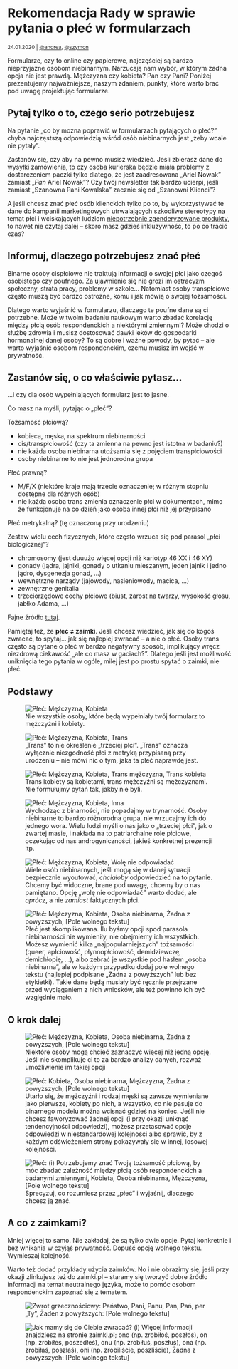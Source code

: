 # Rekomendacja Rady w sprawie pytania o płeć w formularzach

<small>24.01.2020 | [@andrea](/@andrea), [@szymon](/@szymon)</small>

Formularze, czy to online czy papierowe, najczęściej są bardzo nieprzyjazne osobom niebinarnym.
Narzucają nam wybór, w którym żadna opcja nie jest prawdą. Mężczyzna czy kobieta? Pan czy Pani?
Poniżej prezentujemy najważniejsze, naszym zdaniem, punkty, które warto brać pod uwagę projektując formularze.

## Pytaj tylko o to, czego serio potrzebujesz

Na pytanie „co by można poprawić w formularzach pytających o płeć?”
chyba najczęstszą odpowiedzią wśród osób niebinarnych jest „żeby wcale nie pytały”.

Zastanów się, czy aby na pewno musisz wiedzieć.
Jeśli zbierasz dane do wysyłki zamówienia, to czy osoba kurierska będzie miała problemy z dostarczeniem paczki
tylko dlatego, że jest zaadresowana „Ariel Nowak” zamiast „_Pan_ Ariel Nowak”?
Czy twój newsletter tak bardzo ucierpi, jeśli zamiast „Szanowna Pani Kowalska” zacznie się od „Szanowni Klienci”?

A jeśli chcesz znać płeć osób klienckich tylko po to, by wykorzystywać te dane do
kampanii marketingowych utrwalających szkodliwe stereotypy na temat płci
i wciskających ludziom [niepotrzebnie zgenderyzowane produkty](https://www.reddit.com/r/pointlesslygendered),
to nawet nie czytaj dalej – skoro masz gdzieś inkluzywność, to po co tracić czas?

## Informuj, dlaczego potrzebujesz znać płeć

Binarne osoby cispłciowe nie traktują informacji o swojej płci jako czegoś osobistego czy poufnego.
Za ujawnienie się nie grozi im ostracyzm społeczny, strata pracy, problemy w szkole…
Natomiast osoby transpłciowe często muszą być bardzo ostrożne, komu i jak mówią o swojej tożsamości.

Dlatego warto wyjaśnić w formularzu, dlaczego te poufne dane są ci potrzebne.
Może w twoim badaniu naukowym warto zbadać korelację między płcią osób respondenckich a niektórymi zmiennymi?
Może chodzi o służbę zdrowia i musisz dostosować dawki leków do gospodarki hormonalnej danej osoby?
To są dobre i ważne powody, by pytać – ale warto wyjaśnić osobom respondenckim, czemu musisz im wejść w prywatność.

## Zastanów się, o co właściwie pytasz…

…i czy dla osób wypełniających formularz jest to jasne.

Co masz na myśli, pytając o „płeć”?

Tożsamość płciową?

 - kobieca, męska, na spektrum niebinarności
 - cis/transpłciowość (czy ta zmienna na pewno jest istotna w badaniu?)
 - nie każda osoba niebinarna utożsamia się z pojęciem transpłciowości
 - osoby niebinarne to nie jest jednorodna grupa

Płeć prawną?

 - M/F/X (niektóre kraje mają trzecie oznaczenie; w różnym stopniu dostępne dla różnych osób)
 - nie każda osoba trans zmienia oznaczenie płci w dokumentach, mimo że funkcjonuje na co dzień jako osoba innej płci niż jej przypisano

Płeć metrykalną? (tę oznaczoną przy urodzeniu)

Zestaw wielu cech fizycznych, które często wrzuca się pod parasol „płci biologicznej”?

 - chromosomy (jest duuużo więcej opcji niż kariotyp 46 XX i 46 XY)
 - gonady (jądra, jajniki, gonady o utkaniu mieszanym, jeden jajnik i jedno jądro, dysgenezja gonad, …)
 - wewnętrzne narządy (jajowody, nasieniowody, macica, …)
 - zewnętrzne genitalia
 - trzeciorzędowe cechy płciowe (biust, zarost na twarzy, wysokość głosu, jabłko Adama, …)

Fajne źródło [tutaj](http://avant.edu.pl/wp-content/uploads/R_Zieminska_Teoria_feministyczna_a_niebinarne_pojecie_plci.pdf).

Pamiętaj też, że **płeć ≠ zaimki**. Jeśli chcesz wiedzieć, jak się do kogoś zwracać, to spytaj… jak się najlepiej zwracać – a nie o płeć.
Osoby trans często są pytane o płeć w bardzo negatywny sposób, implikujący wręcz niezdrową ciekawość „ale co masz w gaciach?”.
Dlatego jeśli jest możliwość uniknięcia tego pytania w ogóle, milej jest po prostu spytać o zaimki, nie płeć.

## Podstawy

<div class="forms-grid">
    <figure>
        <img src="/img/forms-pl/basics-binary.png" alt="Płeć: Mężczyzna, Kobieta">
        <figcaption>Nie wszystkie osoby, które będą wypełniały twój formularz to mężczyźni i kobiety.</figcaption>
    </figure>
    <figure>
        <img src="/img/forms-pl/basics-trans.png" alt="Płeć: Mężczyzna, Kobieta, Trans">
        <figcaption>
            „Trans” to nie określenie „trzeciej płci”.
            „Trans” oznacza wyłącznie niezgodność płci z metryką przypisaną przy urodzeniu – nie mówi nic o tym, jaka ta płeć naprawdę jest.
        </figcaption>
    </figure>
    <figure>
        <img src="/img/forms-pl/basics-trans2.png" alt="Płeć: Mężczyzna, Kobieta, Trans mężczyzna, Trans kobieta">
        <figcaption>
            Trans kobiety są kobietami, trans mężczyźni są mężczyznami.
            Nie formułujmy pytań tak, jakby nie byli.
        </figcaption>
    </figure>
    <figure>
        <img src="/img/forms-pl/basics-other.png" alt="Płeć: Mężczyzna, Kobieta, Inna">
        <figcaption>
            Wychodząc z binarności, nie popadajmy w trynarność.
            Osoby niebinarne to bardzo różnorodna grupa, nie wrzucajmy ich do jednego wora.
            Wielu ludzi myśli o nas jako o „trzeciej płci”, jak o zwartej masie,
            i nakłada na to patriarchalne role płciowe, oczekując od nas androgyniczności, jakieś konkretnej prezencji itp.
        </figcaption>
    </figure>
    <figure>
            <img src="/img/forms-pl/basics-prefer-not.png" alt="Płeć: Mężczyzna, Kobieta, Wolę nie odpowiadać">
            <figcaption>
                Wiele osób niebinarnych, jeśli mogą się w danej sytuacji bezpiecznie wyoutować,
                <em>chciałoby</em> odpowiedzieć na to pytanie. Chcemy być widoczne, brane pod uwagę,
                chcemy by o nas pamiętano.
                Opcję „wolę nie odpowiadać” warto dodać, ale <em>oprócz</em>, a nie <em>zamiast</em> faktycznych płci.
            </figcaption>
        </figure>
    <figure>
        <img src="/img/forms-pl/basics-good.png" alt="Płeć: Mężczyzna, Kobieta, Osoba niebinarna, Żadna z powyższych, [Pole wolnego tekstu]">
        <figcaption>
            Płeć jest skomplikowana. Ilu byśmy opcji spod parasola niebinarności nie wymieniły, nie obejmiemy ich wszystkich.
            Możesz wymienić kilka „najpopularniejszych” tożsamości
            (queer, apłciowość, płynnopłciowość, demidziewczę, demichłopię, …),
            albo zebrać je wszystkie pod hasłem „osoba niebinarna”,
            ale w każdym przypadku dodaj pole wolnego tekstu (najlepiej podpisane „Żadna z powyższych” lub bez etykietki).
            Takie dane będą musiały być ręcznie przejrzane przed wyciąganiem z nich wniosków,
            ale też powinno ich być względnie mało.
        </figcaption>
    </figure>
</div>

## O krok dalej

<div class="forms-grid">
    <figure>
        <img src="/img/forms-pl/better-multiple.png" alt="Płeć: Mężczyzna, Kobieta, Osoba niebinarna, Żadna z powyższych, [Pole wolnego tekstu]">
        <figcaption>
            Niektóre osoby mogą chcieć zaznaczyć więcej niż jedną opcję.
            Jeśli nie skomplikuje ci to za bardzo analizy danych, rozważ umożliwienie im takiej opcji
        </figcaption>
    </figure>
    <figure>
        <img src="/img/forms-pl/better-random.png" alt="Płeć: Kobieta, Osoba niebinarna, Mężczyzna, Żadna z powyższych, [Pole wolnego tekstu]">
        <figcaption>
            Utarło się, że mężczyźni i rodzaj męski są zawsze wymieniane jako pierwsze,
            kobiety po nich, a wszystko, co nie pasuje do binarnego modelu można wcisnać gdzieś na koniec.
            Jeśli nie chcesz faworyzować żadnej opcji (i przy okazji uniknąć tendencyjności odpowiedzi),
            możesz przetasować opcje odpowiedzi w niestandardowej kolejności
            albo sprawić, by z każdym odświeżeniem strony pokazywały się w innej, losowej kolejności. 
        </figcaption>
    </figure>
    <figure>
        <img src="/img/forms-pl/better-reason.png" alt="Płeć: (i) Potrzebujemy znać Twoją tożsamość płciową, by móc zbadać zależność między płcią osób respondenckich a badanymi zmiennymi, Kobieta, Osoba niebinarna, Mężczyzna, [Pole wolnego tekstu]">
        <figcaption>
            Sprecyzuj, co rozumiesz przez „płeć” i wyjaśnij, dlaczego chcesz ją znać.
        </figcaption>
    </figure>
</div>

## A co z zaimkami?

Mniej więcej to samo. Nie zakładaj, że są tylko dwie opcje. Pytaj konkretnie i bez wnikania w czyjąś prywatność.
Dopuść opcję wolnego tekstu. Wymieszaj kolejność.

Warto też dodać przykłady użycia zaimków.
No i nie obrazimy się, jeśli przy okazji zlinkujesz też do zaimki.pl
– staramy się tworzyć dobre źródło informacji na temat neutralnego języka,
może to pomóc osobom respondenckim zapoznać się z tematem.

<div class="forms-grid">
    <figure>
        <img src="/img/forms-pl/honorifics.png" alt="Zwrot grzecznościowy: Państwo, Pani, Panu, Pan, Pań, per „Ty”, Żaden z powyższych: [Pole wolnego tekstu]">
    </figure>
    <figure>
        <img src="/img/forms-pl/pronouns.png" alt="Jak mamy się do Ciebie zwracać? (i) Więcej informacji znajdziesz na stronie zaimki.pl; ono (np. zrobiłoś, poszłoś), on (np. zrobiłeś, poszedłeś), onu (np. zrobiłuś, poszłuś), ona (np. zrobiłaś, poszłaś), oni (np. zrobiliście, poszliście), Żadna z powyższych: [Pole wolnego tekstu]">
    </figure>
</div>
